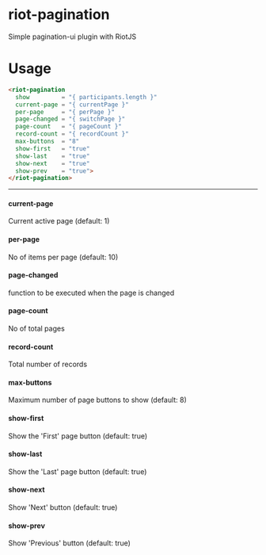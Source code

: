 # riot-pagination
Simple pagination-ui plugin with RiotJS

# Usage

```html
<riot-pagination
  show         = "{ participants.length }"
  current-page = "{ currentPage }"
  per-page     = "{ perPage }"
  page-changed = "{ switchPage }"
  page-count   = "{ pageCount }"
  record-count = "{ recordCount }"
  max-buttons  = "8"
  show-first   = "true"
  show-last    = "true"
  show-next    = "true"
  show-prev    = "true">
</riot-pagination>
```
---
#### current-page
Current active page (default: 1)

#### per-page
No of items per page (default: 10)

#### page-changed
function to be executed when the page is changed

#### page-count
No of total pages

#### record-count
Total number of records

#### max-buttons
Maximum number of page buttons to show (default: 8)

#### show-first
Show the 'First' page button (default: true)

#### show-last
Show the 'Last' page button (default: true)

#### show-next
Show 'Next' button (default: true)

#### show-prev
Show 'Previous' button (default: true)

